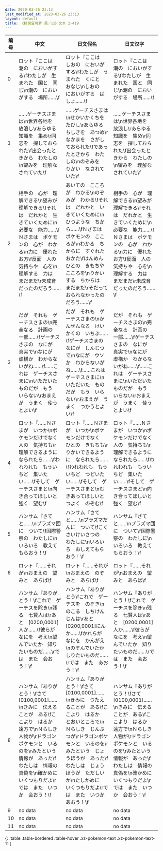 ```yaml
---
date: 2020-03-26 23:13
last_modified_at: 2020-03-26 23:13
layout: default
title: 《精灵宝可梦 黑／白》文本 2-419
---
```

| 编号 | 中文 | 日文假名 | 日文汉字 |
| ---- | ---- | ---- | --- |
| 0 | ロット『ここは　潮の　においがする\fわたしが　生まれた　国と　同じ\n潮の　においがする　場所……\f | ロット『ここは　しおの　においがする\fわたしが　うまれた　くにと　おなじ\nしおの　においがする　ばしょ……\f | ロット『ここは　潮の　においがする\fわたしが　生まれた　国と　同じ\n潮の　においがする　場所……\f |
| 1 | ……ゲーチスさまは\n世界各地を　放浪し\rあらゆる　知識を　集め\r同志を　探しておられた\f出会ったときから　わたしの\n望みを　理解なされていた\f | ……ゲーチスさまは\nせかいかくちを　たびし\rあらゆる　ちしきを　あつめ\rなかまを　さがしておられた\fであったときから　わたしの\nのぞみを　りかい　なされていた\f | ……ゲーチスさまは\n世界各地を　放浪し\rあらゆる　知識を　集め\r同志を　探しておられた\f出会ったときから　わたしの\n望みを　理解なされていた\f |
| 2 | 相手の　心が　理解できる\n望みが　理解できる\fそれは　だれかと　生きていくために\n必要な　能力……\fＮさまは　ポケモンの　心が　わかる\n力に　優れた　お方\f反面　人の　気持ちや　心を\n理解する　力は　まだまだ\r未成育だったのだろう……\f | あいての　こころが　わかる\nのぞみが　わかる\fそれは　だれかと　いきていくために\nひつような　ちから……\fＮさまは　ポケモンの　こころが\nわかる　ちからに　すぐれた　おかた\fはんめん　ひとの　きもちや　こころを\nりかいする　ちからは　まだまだ\rそだって　おられなかったのだろう……\f | 相手の　心が　理解できる\n望みが　理解できる\fそれは　だれかと　生きていくために\n必要な　能力……\fＮさまは　ポケモンの　心が　わかる\n力に　優れた　お方\f反面　人の　気持ちや　心を\n理解する　力は　まだまだ\r未成育だったのだろう……\f |
| 3 | だが　それも　ゲーチスさまの\n完全なる　計画の　一部……\fゲーチスさまの　なにが　真実で\nなにが　虚構か　わからないがね……\f……これは　ゲーチスさまに\nいただいた　ものだが　もう　いらない\rおまえが　うまく　使うとよい\f | だが　それも　ゲーチスさまの\nかんぜんなる　けいかくの　いちぶ……\fゲーチスさまの　なにが　しんじつで\nなにが　ウソか　わからないがね……\f……これは　ゲーチスさまに\nいただいた　ものだが　もう　いらない\rおまえが　うまく　つかうとよい\f | だが　それも　ゲーチスさまの\n完全なる　計画の　一部……\fゲーチスさまの　なにが　真実で\nなにが　虚構か　わからないがね……\f……これは　ゲーチスさまに\nいただいた　ものだが　もう　いらない\rおまえが　うまく　使うとよい\f |
| 4 | ロット『……Ｎさまが　いつか\nポケモンだけでなく　人の　気持ちも\r理解できるように　なられたら……\fわれわれも　もういちど　集いたい……\fそして　ゲーチスさまと\n向き合ってほしいと　強く　望む\f | ロット『……Ｎさまが　いつか\nポケモンだけでなく　ひとの　きもちも\rりかいできるように　なられたら……\fわれわれも　もういちど　つどいたい……\fそして　ゲーチスさまと\nむきあってほしいと　つよく　のぞむ\f | ロット『……Ｎさまが　いつか\nポケモンだけでなく　人の　気持ちも\r理解できるように　なられたら……\fわれわれも　もういちど　集いたい……\fそして　ゲーチスさまと\n向き合ってほしいと　強く　望む\f |
| 5 | ハンサム『さてと……\nプラズマ団に　ついて\f国際警察の　わたしに\nいろいろ　教えてもらおう！\f | ハンサム『さてと……\nプラズマだんに　ついて\fこくさいけいさつの　わたしに\nいろいろ　おしえてもらおう！\f | ハンサム『さてと……\nプラズマ団に　ついて\f国際警察の　わたしに\nいろいろ　教えてもらおう！\f |
| 6 | ロット『……それが\nおまえの　望みと　あらば\f | ロット『……それが\nおまえの　のぞみと　あらば\f | ロット『……それが\nおまえの　望みと　あらば\f |
| 7 | ハンサム『ありがとう！\fこれで　ゲーチスを除き\n残る　七賢人は\rあと　[0200,0001]人か……\f彼らが　なにを　考え\n望んでいたか　知りたいものだ……\rでは　また　会おう！\f | ハンサム『ありがとう\fこれで　ゲーチスを　のぞき\nのこる　しちけんじんは\rあと　[0200,0001]にんか……\fかれらが　なにを　かんがえ\nのぞんでいたか　しりたいものだ……\rでは　また　あおう！\f | ハンサム『ありがとう！\fこれで　ゲーチスを除き\n残る　七賢人は\rあと　[0200,0001]人か……\f彼らが　なにを　考え\n望んでいたか　知りたいものだ……\rでは　また　会おう！\f |
| 8 | ハンサム『ありがとう！\fさて　[0100,0001]……\nきみに　伝えることが　ある\fここより　はるか　遠方で\nＮらしき　人物が\rドラゴンポケモンと　いるのを\rみたという　情報が　あった\fわたしは　情報の　真偽を\n確かめに　いくつもりだよ\rでは　また　いつか　会おう！\f | ハンサム『ありがとう！\fさて　[0100,0001]……\nきみに　つたえることが　ある\fここより　はるか　とおいところで\nＮらしき　じんぶつが\rドラゴンポケモンと　いるのを\rみたという　じょうほうが　あった\fわたしは　じょうほうが　ただしいか\nたしかめに　いくつもりだよ\rでは　また　いつか　あおう！\f | ハンサム『ありがとう！\fさて　[0100,0001]……\nきみに　伝えることが　ある\fここより　はるか　遠方で\nＮらしき　人物が\rドラゴンポケモンと　いるのを\rみたという　情報が　あった\fわたしは　情報の　真偽を\n確かめに　いくつもりだよ\rでは　また　いつか　会おう！\f |
| 9 | no data | no data | no data |
| 10 | no data | no data | no data |
| 11 | no data | no data | no data |
{: .table .table-bordered .table-hover .xz-pokemon-text .xz-pokemon-text-11 }